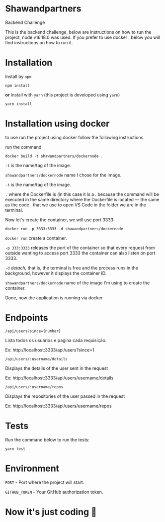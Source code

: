 # Shawandpartners

Backend Challenge

This is the backend challenge, below are instructions on how to run the project, node v16.18.0 was used. If you prefer to use docker , below you will find instructions on how to run it.

# Installation

Install by `npm`

```shell
npm install
```

**or** install with `yarn` (this project is developed using `yarn`)

```shell
yarn install
```

# Installation using docker

to use run the project using docker follow the following instructions

run the command

```shell
docker build -t shawandpartners/dockernode .
```

`-t` is the name/tag of the image.

`shawandpartners/dockernode` name I chose for the image.

`-t` is the name/tag of the image.

`.` where the Dockerfile is (in this case it is a . because the command will be executed in the same directory where the Dockerfile is located — the same as the code . that we use to open VS Code in the folder we are in the terminal.

Now let's create the container, we will use port 3333:

```shell
docker run -p 3333:3333 -d shawandpartners/dockernode
```

`docker run` create a container.

`-p 333:3333` releases the port of the container so that every request from outside wanting to access port 3333 the container can also listen on port 3333.

`-d` _detach,_ that is, the terminal is free and the process runs in the background, however it displays the container ID.

`shawandpartners/dockernode` name of the image I'm using to create the container.

Done, now the application is running via docker

# Endpoints

`/api/users?since={number}`

Lista todos os usuários e pagina cada requisição.

Ex: http://localhost:3333/api/users?since=1

`/api/users/:username/details`

Displays the details of the user sent in the request

Ex: http://localhost:3333/api/users/username/details

`/api/users/:username/repos`

Displays the repositories of the user passed in the request

Ex: http://localhost:3333/api/users/username/repos

# Tests

Run the command below to run the tests:

```shell
yarn test
```

# Environment

`PORT` - Port where the project will start.

`GITHUB_TOKEN` - Your GitHub authorization token.

# Now it's just coding 🚀
